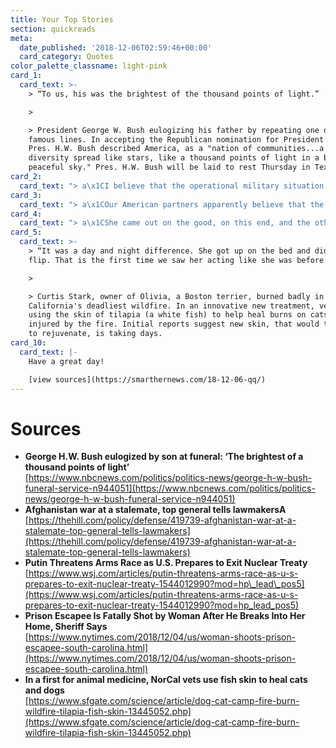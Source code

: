 ```yaml
---
title: Your Top Stories
section: quickreads
meta:
  date_published: '2018-12-06T02:59:46+00:00'
  card_category: Quotes
color_palette_classname: light-pink
card_1:
  card_text: >-
    > “To us, his was the brightest of the thousand points of light.”

    > 

    > President George W. Bush eulogizing his father by repeating one of his
    famous lines. In accepting the Republican nomination for President in 1988,
    Pres. H.W. Bush described America, as a "nation of communities...a brilliant
    diversity spread like stars, like a thousand points of light in a broad and
    peaceful sky." Pres. H.W. Bush will be laid to rest Thursday in Texas.
card_2:
  card_text: "> a\x1CI believe that the operational military situation is largely stalemated.a\x1D\n> \n> Marine Lt. Gen. Kenneth McKenzie testifying to the Senate Armed Services Committee about Afghanistan, as he seeks confirmation to head U.S. forces in the Middle East. General McKenzie says if America left now, Afghan security forces could not defend the country against the Taliban but expressed some optimism re: peace talks with the group that just claimed responsibility for killing 4 U.S. soldiers."
card_3:
  card_text: "> a\x1COur American partners apparently believe that the situation has changed to such an extent that the U.S. should have such weapons. What answer will they have from our side? Ita\x19s simple: wea\x19ll do it too.a\x1D\n> \n> Russian President Vladimir President addressing U.S. threats to withdraw from a Cold War arms treaty that prohibits the construction of certain nuclear missiles. The U.S. believes Russia is violating the treaty and unless Russia shows compliance, will sever the pact. Russia denies violating the deal."
card_4:
  card_text: "> a\x1CShe came out on the good, on this end, and the other guy a\x14 the bad guy a\x14 didna\x19t… I think shea\x19ll be inspiration to a lot of other ladies.a\x1D\n> \n> South Carolina Pickens County Sheriff Rick Clark speaking about a local woman who shot and killed an escaped prison inmate who broke down her door in the middle of the night and approached her bedroom. The woman, a legal gun owner, shot the intruder once in the head and killed him."
card_5:
  card_text: >-
    > “It was a day and night difference. She got up on the bed and did a back
    flip. That is the first time we saw her acting like she was before.”

    > 

    > Curtis Stark, owner of Olivia, a Boston terrier, burned badly in
    California's deadliest wildfire. In an innovative new treatment, vets are
    using the skin of tilapia (a white fish) to help heal burns on cats & dogs
    injured by the fire. Initial reports suggest new skin, that would take weeks
    to rejuvenate, is taking days.
card_10:
  card_text: |-
    Have a great day!

    [view sources](https://smarthernews.com/18-12-06-qq/)
---
```

Sources
=======

*   **George H.W. Bush eulogized by son at funeral: ‘The brightest of a thousand points of light’**  
    [https://www.nbcnews.com/politics/politics-news/george-h-w-bush-funeral-service-n944051](https://www.nbcnews.com/politics/politics-news/george-h-w-bush-funeral-service-n944051)
*   **Afghanistan war at a stalemate, top general tells lawmakersA**  
    [https://thehill.com/policy/defense/419739-afghanistan-war-at-a-stalemate-top-general-tells-lawmakers](https://thehill.com/policy/defense/419739-afghanistan-war-at-a-stalemate-top-general-tells-lawmakers)
*   **Putin Threatens Arms Race as U.S. Prepares to Exit Nuclear Treaty**  
    [https://www.wsj.com/articles/putin-threatens-arms-race-as-u-s-prepares-to-exit-nuclear-treaty-1544012990?mod=hp\_lead\_pos5](https://www.wsj.com/articles/putin-threatens-arms-race-as-u-s-prepares-to-exit-nuclear-treaty-1544012990?mod=hp_lead_pos5)
*   **Prison Escapee Is Fatally Shot by Woman After He Breaks Into Her Home, Sheriff Says**  
    [https://www.nytimes.com/2018/12/04/us/woman-shoots-prison-escapee-south-carolina.html](https://www.nytimes.com/2018/12/04/us/woman-shoots-prison-escapee-south-carolina.html)
*   **In a first for animal medicine, NorCal vets use fish skin to heal cats and dogs**  
    [https://www.sfgate.com/science/article/dog-cat-camp-fire-burn-wildfire-tilapia-fish-skin-13445052.php](https://www.sfgate.com/science/article/dog-cat-camp-fire-burn-wildfire-tilapia-fish-skin-13445052.php)